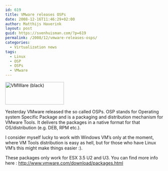 ```yaml
---
id: 619
title: VMware releases OSPs
date: 2008-12-16T11:46:29+02:00
author: Matthijs Haverink
layout: post
guid: https://svenhuisman.com/?p=619
permalink: /2008/12/vmware-releases-osps/
categories:
  - Virtualization news
tags:
  - Linux
  - OSP
  - OSPs
  - VMware
---
```

[<img class="size-medium wp-image-620 alignleft" title="vmware_black" src="https://svenhuisman.com/wp-content/uploads/2008/12/vmware_black.gif" alt="VMWare (black)" width="187" height="72" />](https://svenhuisman.com/wp-content/uploads/2008/12/vmware_black.gif)

Yesterday VMware released the so called OSPs. OSP stands for Operating system Specific Package and is a packaging and distribution mechanism for VMware Tools. It delivers the packages in a native format for that OS/distribution (e.g. DEB, RPM etc.).

I consider myself lucky to work with Windows VM&#8217;s only at the moment, where VM Tools distribution is easy as hell, but for those who have Linux VM&#8217;s this might make things easier :).

These packages only work for ESX 3.5 U2 and U3. You can find more info here : <a title="OPS" href="http://www.vmware.com/download/packages.html" target="_blank">http://www.vmware.com/download/packages.html</a>
